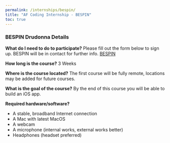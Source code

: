 ```yaml
---
permalink: /internships/bespin/
title: "AF Coding Internship - BESPIN"
toc: true
---
```


### BESPIN Drudonna Details
**What do I need to do to participate?** 
Please fill out the form below to sign up. BESPIN will be in contact for further info.
[BESPIN](https://www.surveymonkey.com/r/DrudonnaiOSBootcampSelfNominate)

**How long is the course?** 
3 Weeks
 
**Where is the course located?** 
The first course will be fully remote, locations may be added for future courses. 
 
**What is the goal of the course?** 
By the end of this course you will be able to build an iOS app.
 
 
**Required hardware/software?** 
* A stable, broadband Internet connection
* A Mac with latest MacOS
* A webcam
* A microphone (internal works, external works better)
* Headphones (headset preferred)


